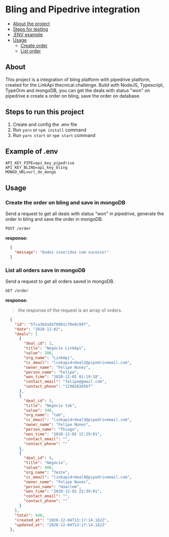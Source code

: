 # Bling and Pipedrive integration

* [About the project](#about)
* [Steps for testing](#steps-to-run-this-project)
* [.ENV example](#example-of-.env)
* [Usage](#usage)
  * [Create order](#create-the-order-on-bling-and-save-in-mongoDB)
  * [List order](#list-all-orders-save-in-mongoDB)


## About
This project is a integration of bling platform with pipedrive platform, created for the LinkApi thecnical challenge. Build with NodeJS, Typescript, TypeOrm and mongoDB, you can get the deals with status "won" on pipedrive e create a order on bling, save the order on database.

## Steps to run this project

1. Create and config the .env file
2. Run `yarn` or `npm install` command
3. Run `yarn start` or `npm start` command

## Example of .env

```
API_KEY_PIPE=api_key_pipedrive
API_KEY_BLING=api_key_bling
MONGO_URL=url_do_mongo
```

## Usage

### Create the order on bling and save in mongoDB

Send a request to get all deals with status "won" in pipedrive, generate the order in bling and save the order in mongoDB.

`POST /order`

**response:**

```json
  {
    "message": "Dados inseridos com sucesso!"
  }
```

### List all orders save in mongoDB

Send a request to get all orders saved in mongoDB.

`GET /order` 

**response:**

>the response of the request is an array of orders.

```json
  {
    "id": "5fca36da5bf0901c70e0c997",
    "date": "2020-12-02",
    "deals": [
      {
        "deal_id": 2,
        "title": "Negócio LinkApi",
        "value": 200,
        "org_name": "LinkApi",
        "cc_email": "linkapi4+deal2@pipedrivemail.com",
        "owner_name": "Felipe Nunes",
        "person_name": "Felipe",
        "won_time": "2020-12-02 01:19:18",
        "contact_email": "felipe@gmail.com",
        "contact_phone": "12982826567"
      },
      {
        "deal_id": 3,
        "title": "Negócio tab",
        "value": 340,
        "org_name": "tab",
        "cc_email": "linkapi4+deal3@pipedrivemail.com",
        "owner_name": "Felipe Nunes",
        "person_name": "Thiago",
        "won_time": "2020-12-02 15:29:01",
        "contact_email": "",
        "contact_phone": ""
      },
      {
        "deal_id": 4,
        "title": "Negócio",
        "value": 400,
        "org_name": "Teste",
        "cc_email": "linkapi4+deal4@pipedrivemail.com",
        "owner_name": "Felipe Nunes",
        "person_name": "Haarlem",
        "won_time": "2020-12-02 22:39:01",
        "contact_email": "",
        "contact_phone": ""
      }
    ],
    "total": 940,
    "created_at": "2020-12-04T13:17:14.162Z",
    "updated_at": "2020-12-04T13:17:14.162Z"
  },
  ```
